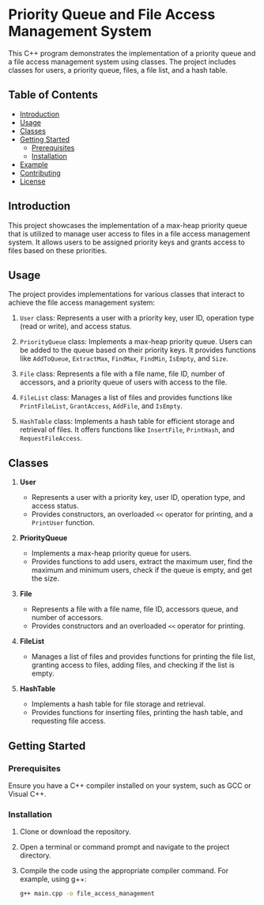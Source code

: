 # Priority Queue and File Access Management System

This C++ program demonstrates the implementation of a priority queue and a file access management system using classes. The project includes classes for users, a priority queue, files, a file list, and a hash table.

## Table of Contents

- [Introduction](#introduction)
- [Usage](#usage)
- [Classes](#classes)
- [Getting Started](#getting-started)
  - [Prerequisites](#prerequisites)
  - [Installation](#installation)
- [Example](#example)
- [Contributing](#contributing)
- [License](#license)

## Introduction

This project showcases the implementation of a max-heap priority queue that is utilized to manage user access to files in a file access management system. It allows users to be assigned priority keys and grants access to files based on these priorities.

## Usage

The project provides implementations for various classes that interact to achieve the file access management system:

1. `User` class: Represents a user with a priority key, user ID, operation type (read or write), and access status.

2. `PriorityQueue` class: Implements a max-heap priority queue. Users can be added to the queue based on their priority keys. It provides functions like `AddToQueue`, `ExtractMax`, `FindMax`, `FindMin`, `IsEmpty`, and `Size`.

3. `File` class: Represents a file with a file name, file ID, number of accessors, and a priority queue of users with access to the file.

4. `FileList` class: Manages a list of files and provides functions like `PrintFileList`, `GrantAccess`, `AddFile`, and `IsEmpty`.

5. `HashTable` class: Implements a hash table for efficient storage and retrieval of files. It offers functions like `InsertFile`, `PrintHash`, and `RequestFileAccess`.

## Classes

1. **User**
   - Represents a user with a priority key, user ID, operation type, and access status.
   - Provides constructors, an overloaded `<<` operator for printing, and a `PrintUser` function.

2. **PriorityQueue**
   - Implements a max-heap priority queue for users.
   - Provides functions to add users, extract the maximum user, find the maximum and minimum users, check if the queue is empty, and get the size.

3. **File**
   - Represents a file with a file name, file ID, accessors queue, and number of accessors.
   - Provides constructors and an overloaded `<<` operator for printing.

4. **FileList**
   - Manages a list of files and provides functions for printing the file list, granting access to files, adding files, and checking if the list is empty.

5. **HashTable**
   - Implements a hash table for file storage and retrieval.
   - Provides functions for inserting files, printing the hash table, and requesting file access.

## Getting Started

### Prerequisites

Ensure you have a C++ compiler installed on your system, such as GCC or Visual C++.

### Installation

1. Clone or download the repository.

2. Open a terminal or command prompt and navigate to the project directory.

3. Compile the code using the appropriate compiler command. For example, using g++:

   ```bash
   g++ main.cpp -o file_access_management
